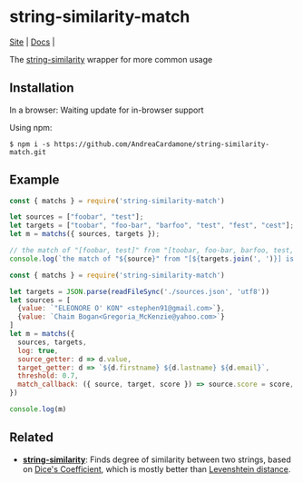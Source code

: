 # string-similarity-match
[Site](https://github.com/AndreaCardamone/string-similarity-match) |
[Docs](https://github.com/AndreaCardamone/string-similarity-match) |

The [string-similarity](https://www.npmjs.com/package/string-similarity) wrapper for more common usage

## Installation
In a browser:
Waiting update for in-browser support

Using npm:
```shell
$ npm i -s https://github.com/AndreaCardamone/string-similarity-match.git
```


## Example

```js
const { matchs } = require('string-similarity-match')

let sources = ["foobar", "test"];
let targets = ["toobar", "foo-bar", "barfoo", "test", "fest", "cest"];
let m = matchs({ sources, targets });

// the match of "[foobar, test]" from "[toobar, foo-bar, barfoo, test, fest, cest] is {"foobar":"foo-bar","test":"test"}
console.log(`the match of "${source}" from "[${targets.join(', ')}] is ${m}`);
```

```js
const { matchs } = require('string-similarity-match')

let targets = JSON.parse(readFileSync('./sources.json', 'utf8'))
let sources = [
  {value: `"ELEONORE O' KON" <stephen91@gmail.com>`},
  {value: `Chaim Bogan<Gregoria_McKenzie@yahoo.com>`}
]
let m = matchs({
  sources, targets,
  log: true,
  source_getter: d => d.value,
  target_getter: d => `${d.firstname} ${d.lastname} ${d.email}`,
  threshold: 0.7,
  match_callback: ({ source, target, score }) => source.score = score,
})

console.log(m)
```

## Related

- **[string-similarity](https://github.com/aceakash/string-similarity)**:
  Finds degree of similarity between two strings, based on [Dice's Coefficient](http://en.wikipedia.org/wiki/S%C3%B8rensen%E2%80%93Dice_coefficient),
  which is mostly better than [Levenshtein distance](http://en.wikipedia.org/wiki/Levenshtein_distance).
